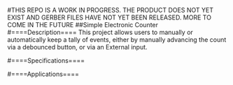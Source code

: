 #THIS REPO IS A WORK IN PROGRESS. THE PRODUCT DOES NOT YET EXIST AND GERBER FILES HAVE NOT YET BEEN RELEASED. MORE TO COME IN THE FUTURE
##Simple Electronic Counter
#====Description====
This project allows users to manually or automatically keep a tally of events, either by manually advancing the count via a debounced button, or via an External input.

#====Specifications====


#====Applications====
